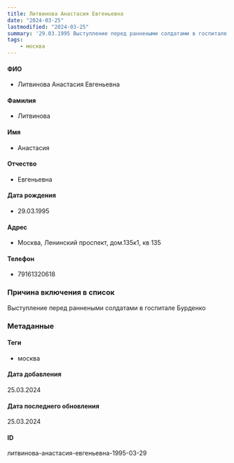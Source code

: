 ```yaml
---
title: Литвинова Анастасия Евгеньевна
date: "2024-03-25"
lastmodified: "2024-03-25"
summary: '29.03.1995 Выступление перед раннеными солдатами в госпитале Бурденко'
tags: 
    - москва
---
```

<!--# pp2-->
<!--## Фигурант-->
<!--### Личные данные-->
#### ФИО
- Литвинова Анастасия Евгеньевна
#### Фамилия
- Литвинова
#### Имя
- Анастасия
#### Отчество
- Евгеньевна
#### Дата рождения
- 29.03.1995
#### Адрес
- Москва, Ленинский проспект, дом.135к1, кв 135
#### Телефон
- 79161320618
### Причина включения в список
Выступление перед раннеными солдатами в госпитале Бурденко
### Метаданные
#### Теги
- москва
#### Дата добавления
25.03.2024
#### Дата последнего обновления
25.03.2024
#### ID
литвинова-анастасия-евгеньевна-1995-03-29
<!--## END;-->
